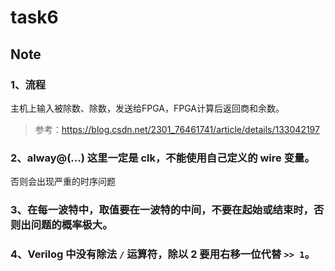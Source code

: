 # task6

## Note

### 1、流程

主机上输入被除数、除数，发送给FPGA，FPGA计算后返回商和余数。

> 参考：https://blog.csdn.net/2301_76461741/article/details/133042197

### 2、alway@(...) 这里一定是 clk，不能使用自己定义的 wire 变量。

否则会出现严重的时序问题

### 3、在每一波特中，取值要在一波特的中间，不要在起始或结束时，否则出问题的概率极大。

### 4、Verilog 中没有除法 `/` 运算符，除以 2 要用右移一位代替 `>> 1`。
